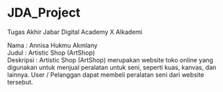 # JDA_Project
Tugas Akhir Jabar Digital Academy X Alkademi <br />

Nama		  : Annisa Hukmu Akmlany <br />
Judul	  	: Artistic Shop (ArtShop) <br />
Deskripsi	: Artistic Shop (ArtShop) merupakan website toko online yang digunakan untuk menjual peralatan untuk seni, seperti kuas, kanvas, dan lainnya. User / Pelanggan dapat membeli peralatan seni dari website tersebut. 
